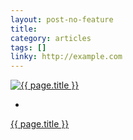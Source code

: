 ```yaml
---
layout: post-no-feature
title:
category: articles
tags: []
linky: http://example.com
---
```


<a href="{{page.linky}}">![{{ page.title }}](/images/.jpg)</a>

*

[{{ page.title }}]({{page.linky}})